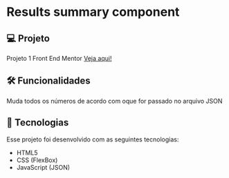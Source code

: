 # Results summary component

## 💻 Projeto 
Projeto 1 Front End Mentor
[Veja aqui!](https://valentepg.github.io/results-summary-component-frontendmentor/)

## 🛠️ Funcionalidades
Muda todos os números de acordo com oque for passado no arquivo JSON 

## 🚀 Tecnologias 
Esse projeto foi desenvolvido com as seguintes tecnologias:

- HTML5
- CSS (FlexBox)
- JavaScript (JSON)

